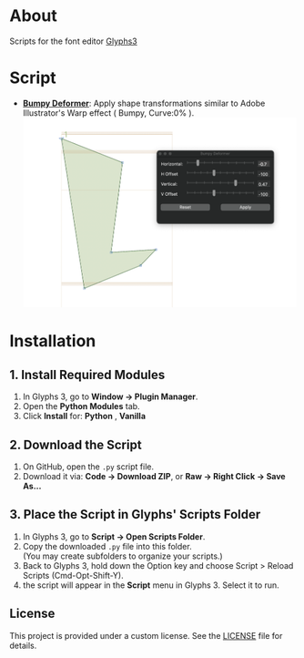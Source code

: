 # About
Scripts for the font editor [Glyphs3](https://glyphsapp.com/) 

# Script
* **[Bumpy Deformer](https://github.com/toktaro/Glyphs-Scripts/blob/main/scripts/BumpyDeformer.py)**: Apply shape transformations similar to Adobe Illustrator's Warp effect ( Bumpy, Curve:0% ).
![App Screenshot](img/ss_BumpyDeformer.png)

# Installation

## 1. Install Required Modules

1. In Glyphs 3, go to **Window → Plugin Manager**.
2. Open the **Python Modules** tab.
3. Click **Install** for: **Python** , **Vanilla**

## 2. Download the Script

1. On GitHub, open the `.py` script file.
2. Download it via: **Code → Download ZIP**, or **Raw → Right Click → Save As...**

## 3. Place the Script in Glyphs' Scripts Folder

1. In Glyphs 3, go to **Script → Open Scripts Folder**.
2. Copy the downloaded `.py` file into this folder.  
   (You may create subfolders to organize your scripts.)
3. Back to Glyphs 3, hold down the Option key and choose Script > Reload Scripts (Cmd-Opt-Shift-Y).
4. the script will appear in the **Script** menu in Glyphs 3.
   Select it to run.



## License
This project is provided under a custom license. See the [LICENSE](LICENSE) file for details.
